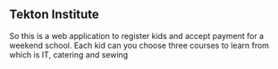 ## Tekton Institute
So this is a web application to register kids and accept payment for a weekend school. Each kid can you choose three courses to learn from which is IT, catering and sewing